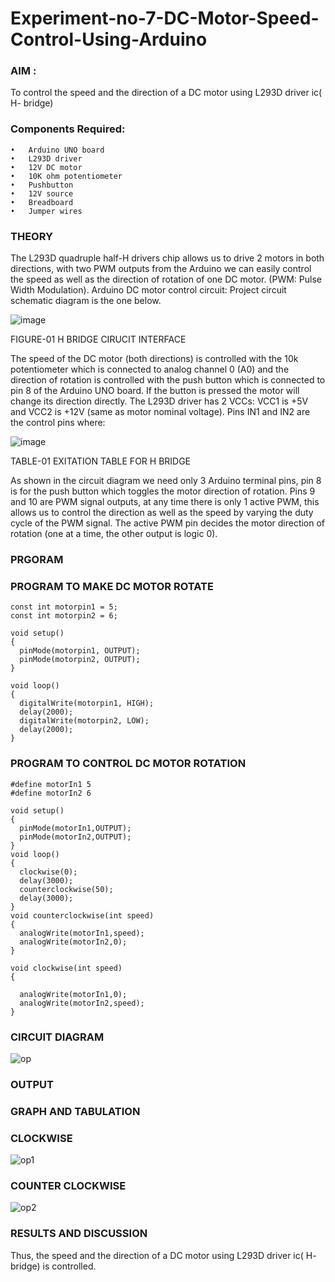 # Experiment-no-7-DC-Motor-Speed-Control-Using-Arduino
### AIM : 
To control the speed and the direction of a DC motor using L293D driver ic( H- bridge)

### Components Required:
```
•	Arduino UNO board
•	L293D driver
•	12V DC motor
•	10K ohm potentiometer
•	Pushbutton
•	12V source
•	Breadboard
•	Jumper wires
```
### THEORY 
The L293D quadruple half-H drivers chip allows us to drive 2 motors in both directions, with two PWM outputs from the Arduino we can easily control the speed as well as the direction of rotation of one DC motor. (PWM: Pulse Width Modulation).
Arduino DC motor control circuit:
Project circuit schematic diagram is the one below.

![image](https://user-images.githubusercontent.com/36288975/167763051-b230c183-afc5-46f2-ba95-0f95e10dd6c9.png)

FIGURE-01 H BRIDGE CIRUCIT INTERFACE 
 
The speed of the DC motor (both directions) is controlled with the 10k potentiometer which is connected to analog channel 0 (A0) and the direction of rotation is controlled with the push button which is connected to pin 8 of the Arduino UNO board. If the button is pressed the motor will change its direction directly.
The L293D driver has 2 VCCs: VCC1 is +5V and VCC2 is +12V (same as motor nominal voltage). Pins IN1 and IN2 are the control pins where:

![image](https://user-images.githubusercontent.com/36288975/167763120-1421c2c5-8381-49eb-b376-03f6e1113b7a.png)

TABLE-01 EXITATION TABLE FOR H BRIDGE 

As shown in the circuit diagram we need only 3 Arduino terminal pins, pin 8 is for the push button which toggles the motor direction of rotation. Pins 9 and 10 are PWM signal outputs, at any time there is only 1 active PWM, this allows us to control the direction as well as the speed by varying the duty cycle of the PWM signal. The active PWM pin decides the motor direction of rotation (one at a time, the other output is logic 0).

### PRGORAM 
### PROGRAM TO MAKE DC MOTOR ROTATE
```
const int motorpin1 = 5;
const int motorpin2 = 6;

void setup()
{
  pinMode(motorpin1, OUTPUT);
  pinMode(motorpin2, OUTPUT);
}

void loop()
{
  digitalWrite(motorpin1, HIGH);
  delay(2000);
  digitalWrite(motorpin2, LOW);
  delay(2000);
}
```
### PROGRAM TO CONTROL DC MOTOR ROTATION
```
#define motorIn1 5
#define motorIn2 6

void setup()
{
  pinMode(motorIn1,OUTPUT);
  pinMode(motorIn2,OUTPUT);
}
void loop()
{
  clockwise(0);
  delay(3000);
  counterclockwise(50);
  delay(3000);
}
void counterclockwise(int speed)
{
  analogWrite(motorIn1,speed);
  analogWrite(motorIn2,0);
}

void clockwise(int speed)
{
  
  analogWrite(motorIn1,0);
  analogWrite(motorIn2,speed);
}
```
### CIRCUIT DIAGRAM
![op](https://user-images.githubusercontent.com/93427278/198868191-ba5cfb66-4a9b-4e8c-bdf6-e99989a160a4.png)


### OUTPUT
### GRAPH AND TABULATION
### CLOCKWISE
![op1](https://user-images.githubusercontent.com/93427278/198868197-cd2ce5bb-1641-4ceb-b18c-a3e3970cd642.png)


### COUNTER CLOCKWISE
![op2](https://user-images.githubusercontent.com/93427278/198868218-a52b4338-015a-4e4c-8d50-f85d6d81a2bf.png)

### RESULTS AND DISCUSSION
Thus, the speed and the direction of a DC motor using L293D driver ic( H- bridge) is controlled.

